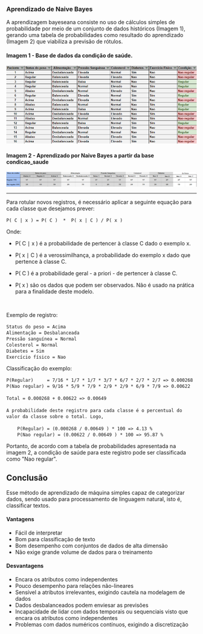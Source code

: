 ### Aprendizado de Naive Bayes

A aprendizagem bayeseana consiste no uso de cálculos simples de probabilidade por meio de um conjunto de dados históricos (Imagem 1), gerando uma tabela de probabilidades como resultado do aprendizado (Imagem 2) que viabiliza a previsão de rótulos.

#### Imagem 1 - Base de dados da condição de saúde.

<div align="center"><img title="Imagem 1" src="https://github.com/guilhermyandrade/Estudo-de-Caso-ML-Supervisionado/blob/main/_Imagens/base_condicao_saude.png" ></div>

#### Imagem 2 - Aprendizado por Naive Bayes a partir da base condicao_saude

<div align="center"><img title="Imagem 2" src="https://github.com/guilhermyandrade/Estudo-de-Caso-ML-Supervisionado/blob/main/_Imagens/prob_nbayes_saude.png" ></div>

<hr>
Para rotular novos registros, é necessário aplicar a seguinte equação para cada classe que desejamos prever:


    P( C | x ) = P( C )  *  P( x | C ) / P( x )



Onde:


- P( C ∣ x ) é a probabilidade de pertencer à classe C dado o exemplo x.

- P( x ∣ C ) é a verossimilhança, a probabilidade do exemplo x dado que pertence à classe C.

- P( C ) é a probabilidade geral - a priori - de pertencer à classe C.

- P( x ) são os dados que podem ser observados. Não é usado na prática para a finalidade deste modelo.




<br>

Exemplo de registro:

    Status do peso = Acima
    Alimentação = Desbalanceada
    Pressão sanguínea = Normal
    Colesterol = Normal
    Diabetes = Sim
    Exercício físico = Nao

Classificação do exemplo:

    P(Regular)     = 7/16 * 1/7 * 1/7 * 3/7 * 6/7 * 2/7 * 2/7 => 0.000268
    P(Nao regular) = 9/16 * 5/9 * 7/9 * 2/9 * 2/9 * 6/9 * 7/9 => 0.00622
    
    Total = 0.000268 + 0.00622 => 0.00649

    A probabilidade deste registro para cada classe é o percentual do valor da classe sobre o total. Logo,
    
        P(Regular) = (0.000268 / 0.00649 ) * 100 => 4.13 %
        P(Nao regular) = (0.00622 / 0.00649 ) * 100 => 95.87 %
    
Portanto, de acordo com a tabela de probabilidades apresentada na imagem 2, a condição de saúde para este registro pode ser classificada como "Nao regular".

## Conclusão

Esse método de aprendizado de máquina simples capaz de categorizar dados, sendo usado para processamento de linguagem natural, isto é, classificar textos.

#### Vantagens

- Fácil de interpretar
- Bom para classificação de texto
- Bom desempenho com conjuntos de dados de alta dimensão
- Não exige grande volume de dados para o treinamento

#### Desvantagens

- Encara os atributos como independentes
- Pouco desempenho para relações não-lineares
- Sensível a atributos irrelevantes, exigindo cautela na modelagem de dados
- Dados desbalanceados podem enviesar as previsões
- Incapacidade de lidar com dados temporais ou sequenciais visto que encara os atributos como independentes
- Problemas com dados numéricos contínuos, exigindo a discretização